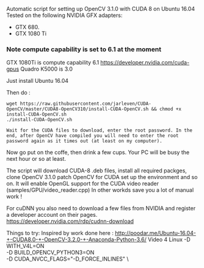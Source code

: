 
Automatic script for setting up OpenCV 3.1.0 with CUDA 8 on Ubuntu 16.04
Tested on the following NVIDIA GFX adapters:
* GTX 680. 
* GTX 1080 Ti

### Note compute capability is set to 6.1 at the moment
GTX 1080Ti is compute capability 6.1 https://developer.nvidia.com/cuda-gpus
Quadro K5000 is	3.0

Just install Ubuntu 16.04

Then do :
```
wget https://raw.githubusercontent.com/jarleven/CUDA-OpenCV/master/CUDA8-OpenCV310/install-CUDA-OpenCV.sh && chmod +x install-CUDA-OpenCV.sh
./install-CUDA-OpenCV.sh

Wait for the CUDA files to download, enter the root password. In the end, after OpenCV have compiled you will need to enter the root password again as it times out (at least on my computer).

```

Now go put on the coffe, then drink a few cups. Your PC will be busy the next hour or so at least.

The script will download CUDA-8 .deb files, install all required packges, clone OpenCV 3.1.0 patch OpenCV for CUDA set up the environment and so on. It will enable OpenGL support for the CUDA video reader (samples/GPU/video_reader.cpp)
In other workds save you a lot of manual work !

For cuDNN you also need to download a few files from NVIDIA and register a developer account on their pages.
https://developer.nvidia.com/rdp/cudnn-download


Things to try:
Inspired by work done here : http://poodar.me/Ubuntu-16.04-+-CUDA8.0-+-OpenCV-3.2.0-+-Anaconda-Python-3.6/
Video 4 Linux  -D WITH_V4L=ON \
-D BUILD_OPENCV_PYTHON3=ON \
-D CUDA_NVCC_FLAGS="-D_FORCE_INLINES" \
